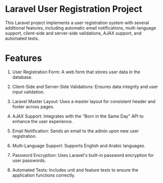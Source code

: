 # Laravel User Registration Project
This Laravel project implements a user registration system with several additional features, including automatic email notifications, multi-language support, client-side and server-side validations, AJAX support, and automated tests.

# Features
1. User Registration Form: A web form that stores user data in the database.

2. Client-Side and Server-Side Validations: Ensures data integrity and user input validation.

3. Laravel Master Layout: Uses a master layout for consistent header and footer across pages.

4. AJAX Support: Integrates with the "Born in the Same Day" API to enhance the user experience.

5. Email Notification: Sends an email to the admin upon new user registration.

6. Multi-Language Support: Supports English and Arabic languages.

7. Password Encryption: Uses Laravel's built-in password encryption for user passwords.

8. Automated Tests: Includes unit and feature tests to ensure the application functions correctly.
